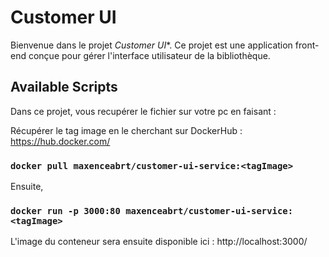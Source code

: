 # Customer UI

Bienvenue dans le projet *Customer UI**. Ce projet est une application front-end conçue pour gérer l'interface utilisateur de la bibliothèque.

## Available Scripts

Dans ce projet, vous recupérer le fichier sur votre pc en faisant :

Récupérer le tag image en le cherchant sur DockerHub : https://hub.docker.com/

### `docker pull maxenceabrt/customer-ui-service:<tagImage>`

Ensuite,

### `docker run -p 3000:80 maxenceabrt/customer-ui-service:<tagImage>`

L'image du conteneur sera ensuite disponible ici : http://localhost:3000/

